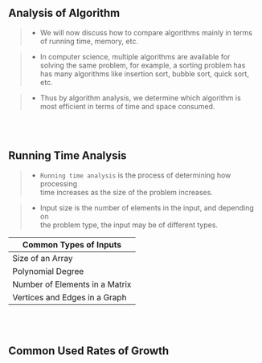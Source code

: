 ## Analysis of Algorithm

> - We will now discuss how to compare algorithms mainly in terms <br />
    of running time, memory, etc.

> - In computer science, multiple algorithms are available for <br />
    solving the same problem, for example, a sorting problem has <br />
    has many algorithms like insertion sort, bubble sort, quick sort, etc.

> - Thus by algorithm analysis, we determine which algorithm is <br />
    most efficient in terms of time and space consumed.

<br />
<br />



## Running Time Analysis

> - `Running time analysis` is the process of determining how processing <br />
    time increases as the size of the problem increases.

> - Input size is the number of elements in the input, and depending on <br />
    the problem type, the input may be of different types.

| Common Types of Inputs |
| ---------------------- |
| Size of an Array |
| Polynomial Degree |
| Number of Elements in a Matrix |
| Vertices and Edges in a Graph |

<br />
<br />



## Common Used Rates of Growth

